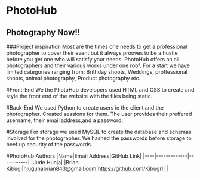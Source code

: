 # PhotoHub
## Photography Now!!

###Project inspiration
Most are the times one needs to get a professional photographer to cover their event but it always prooves to be a hustle before you get one who will satisfy your needs.
PhotoHub offers an all photographers and their various works under one roof.
For a start we have limited categories ranging from: Brithday shoots, Weddings, proffessional shoots, animal photography, Product photography etc.

#Front-End
We the PhotoHub developers used HTML and CSS to create and style the front end of the website with the files being static.

#Back-End
We used Python to create users ie the client and the photographer.
Created sessions for them.
The user provides their preffered username, their email address,and a password.

#Storage
For storage we used MySQL to create the database and schemas involved for the photographer.
We hashed the passwords before storage to beef up security of the passwords.

#PhotoHub Authors
|Name|Email Address|GitHub Link|
|----|-------------|-----------|
|Jude Hunja|
|Brian Kibugi|njugunabrian843@gmail.com|https://github.com/Kibugi1|
|
